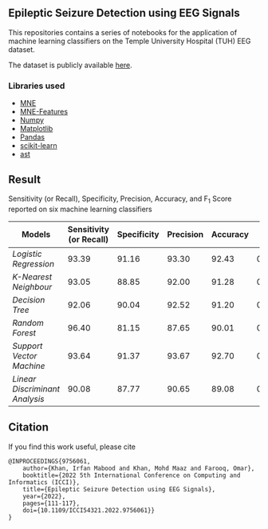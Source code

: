 ## Epileptic Seizure Detection using EEG Signals

This repositories contains a series of notebooks for the application of machine learning classifiers on the Temple University Hospital (TUH) EEG dataset.

The dataset is publicly available [here](https://isip.piconepress.com/projects/tuh_eeg/html/downloads.shtml).

### Libraries used
* [MNE](https://mne.tools/stable/index.html#)
* [MNE-Features](https://mne.tools/mne-features/api.html)
* [Numpy](https://numpy.org/)
* [Matplotlib](https://matplotlib.org/)
* [Pandas](https://pandas.pydata.org/)
* [scikit-learn](https://scikit-learn.org/stable/index.html)
* [ast](https://docs.python.org/3/library/ast.html)


## Result
Sensitivity (or Recall), Specificity, Precision, Accuracy, and F<sub>1</sub> Score reported on six machine learning classifiers

**Models** | **Sensitivity (or Recall)**| **Specificity** | **Precision** | **Accuracy** | **F<sub>1</sub> Score**
---|---|---|---|---|---
*Logistic Regression* | 93.39 | 91.16 | 93.30 | 92.43 | 0.9300
*K-Nearest Neighbour* | 93.05 | 88.85 | 92.00 | 91.28 | 0.9250
*Decision Tree* | 92.06 | 90.04 | 92.52 | 91.20 | 0.9250
*Random Forest* | 96.40 | 81.15 | 87.65 | 90.01 | 0.9183
*Support Vector Machine* | 93.64 | 91.37 | 93.67 | 92.70 | 0.9400
*Linear Discriminant Analysis* | 90.08 | 87.77 | 90.65 | 89.08 | 0.9050


## Citation
If you find this work useful, please cite

```
@INPROCEEDINGS{9756061,  
    author={Khan, Irfan Mabood and Khan, Mohd Maaz and Farooq, Omar},  
    booktitle={2022 5th International Conference on Computing and Informatics (ICCI)},   
    title={Epileptic Seizure Detection using EEG Signals},   
    year={2022},  
    pages={111-117},  
    doi={10.1109/ICCI54321.2022.9756061}}
}
```